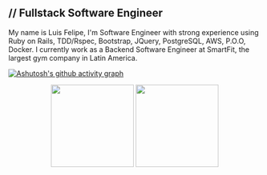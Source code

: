 ## // Fullstack Software Engineer

<p>
My name is Luis Felipe, I'm Software Engineer with strong experience using Ruby on Rails, TDD/Rspec, Bootstrap, JQuery, PostgreSQL, AWS, P.O.O, Docker.
I currently work as a Backend Software Engineer at SmartFit, the largest gym company in Latin America.</p>

[![Ashutosh's github activity graph](https://github-readme-activity-graph.vercel.app/graph?username=Luisfelipedev27&bg_color=000000&color=15e5a6&line=07e9a5&point=0a855c&area=true&hide_border=true)](https://github.com/ashutosh00710/github-readme-activity-graph)

<p align="center">
<img height="165em" src="https://github-readme-stats.vercel.app/api/top-langs/?username=luisfelipedev27&hide=TeX&layout=compact&theme=aura&hide_border=true"/>
<img height="165em" src="https://github-readme-streak-stats.herokuapp.com/?user=luisfelipedev27&theme=aura&hide_border=true"/>
</p>

